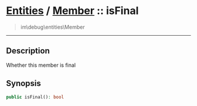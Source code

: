 # [Entities](entities.md) / [Member](entities-Member.md) :: isFinal
 > im\debug\entities\Member
____

## Description
Whether this member is final

## Synopsis
```php
public isFinal(): bool
```

